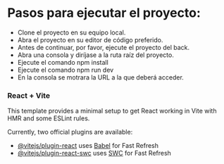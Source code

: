 # Pasos para ejecutar el proyecto:
- Clone el proyecto en su equipo local.
- Abra el proyecto en su editor de código preferido.
- Antes de continuar, por favor, ejecute el proyecto del back.
- Abra una consola y diríjase a la ruta raíz del proyecto.
- Ejecute el comando npm install
- Ejecute el comando npm run dev
- En la consola se motrara la URL a la que deberá acceder.

### React + Vite

This template provides a minimal setup to get React working in Vite with HMR and some ESLint rules.

Currently, two official plugins are available:

- [@vitejs/plugin-react](https://github.com/vitejs/vite-plugin-react/blob/main/packages/plugin-react/README.md) uses [Babel](https://babeljs.io/) for Fast Refresh
- [@vitejs/plugin-react-swc](https://github.com/vitejs/vite-plugin-react-swc) uses [SWC](https://swc.rs/) for Fast Refresh
